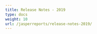 ```yaml
---
title: Release Notes - 2019
type: docs
weight: 10
url: /jasperreports/release-notes-2019/
---
```



